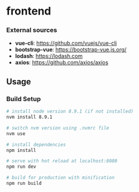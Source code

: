 # frontend

### External sources
* **vue-cli**: https://github.com/vuejs/vue-cli
* **bootstrap-vue**: https://bootstrap-vue.js.org/
* **lodash**: https://lodash.com
* **axios**: https://github.com/axios/axios


## Usage

### Build Setup

``` bash
# install node version 8.9.1 (if not installed)
nvm install 8.9.1

# switch nvm version using .nvmrc file
nvm use

# install dependencies
npm install

# serve with hot reload at localhost:8080
npm run dev

# build for production with minification
npm run build
```
